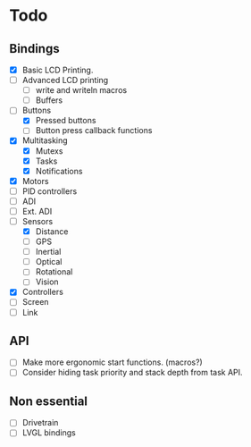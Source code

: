 # Todo

## Bindings

* [X] Basic LCD Printing.
* [ ] Advanced LCD printing
  * [ ] write and writeln macros
  * [ ] Buffers
* [ ] Buttons
  * [X] Pressed buttons
  * [ ] Button press callback functions
* [X] Multitasking
  * [X] Mutexs
  * [X] Tasks
  * [X] Notifications
* [X] Motors
* [ ] PID controllers
* [ ] ADI
* [ ] Ext. ADI
* [ ] Sensors
  * [X] Distance
  * [ ] GPS
  * [ ] Inertial
  * [ ] Optical
  * [ ] Rotational
  * [ ] Vision
* [X] Controllers
* [ ] Screen
* [ ] Link

## API

* [ ] Make more ergonomic start functions. (macros?)
* [ ] Consider hiding task priority and stack depth from task API.

## Non essential

* [ ] Drivetrain
* [ ] LVGL bindings
